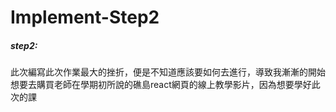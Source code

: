 # Implement-Step2
##### step2:
此次編寫此次作業最大的挫折，便是不知道應該要如何去進行，導致我漸漸的開始想要去購買老師在學期初所說的礁島react網頁的線上教學影片，因為想要學好此次的課